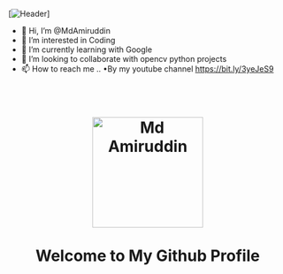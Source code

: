 [![Header](https://media.giphy.com/media/HW3T1wWW3z2Ff2cpXO/giphy.gif)]

- 👋 Hi, I’m @MdAmiruddin
- 👀 I’m interested in Coding
- 🌱 I’m currently learning with Google
- 💞️ I’m looking to collaborate with opencv python projects
- 📫 How to reach me ..
 •By my youtube channel https://bit.ly/3yeJeS9

<h1 align="center">
  <br>
  <img src="https://github.com/MdAmiruddin" alt="Md Amiruddin" width="200px">
  <br>
    <br>
    Welcome to My Github Profile
  <br>
</h1>

